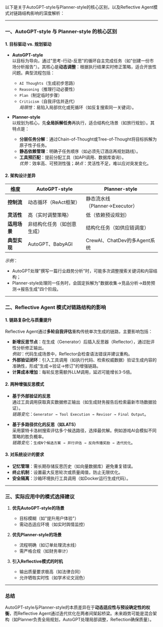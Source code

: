 以下是关于AutoGPT-style与Planner-style的核心区别，以及Reflective Agent模式对链路结构影响的深度解析：

---

### **一、AutoGPT-style 与 Planner-style 的核心区别**

#### 1. **目标驱动 vs. 规划驱动**
- **AutoGPT-style**  
  以目标为导向，通过"思考-行动-反思"的循环自主完成任务（如"创建一份市场分析报告"）。其核心是**动态调整**：根据执行结果实时修正策略，适合开放性问题。典型流程包括：
  - `AI Thoughts`（生成初步思路）
  - `Reasoning`（推理行动必要性）
  - `Plan`（制定临时步骤）
  - `Criticism`（自我评估并迭代）  
  *局限性*：易陷入局部优化或死循环（如反复搜索同一关键词）。

- **Planner-style**  
  以规划为核心，先**全局拆解任务**再执行，适合结构化场景（如旅行规划）。其特点是：
  - **分层任务分解**：通过Chain-of-Thought或Tree-of-Thought将目标拆解为原子性子任务。
  - **静态依赖管理**：明确子任务顺序（如必须先订酒店再规划路线）。
  - **工具预匹配**：提前分配工具（如API调用、数据库查询）。  
  *优势*：效率高、可预测性强；*缺点*：灵活性不足，难以应对突发变化。

#### 2. **架构设计差异**
| **维度**         | **AutoGPT-style**               | **Planner-style**               |
|------------------|--------------------------------|--------------------------------|
| **控制流**       | 动态循环（ReAct框架）          | 静态流水线（Planner→Executor）  |
| **灵活性**       | 高（实时调整策略）             | 低（依赖预设规划）             |
| **适用场景**     | 非结构化任务（如创意生成）     | 结构化任务（如供应链调度）     |
| **典型实现**     | AutoGPT、BabyAGI               | CrewAI、ChatDev的多Agent系统   |

*示例*：  
- AutoGPT处理"撰写一篇行业趋势分析"时，可能多次调整搜索关键词和内容结构；  
- Planner-style处理同一任务时，会固定拆解为"数据收集→竞品分析→趋势预测→报告生成"四个阶段。

---

### **二、Reflective Agent 模式对链路结构的影响**

#### 1. **链路复杂化与质量提升**
Reflective Agent通过**多轮自我评估**重构传统单次生成的链路，主要影响包括：
- **新增反思节点**：在生成（Generator）后插入反思器（Reflector），通过批评性分析修正输出。  
  *例如*：代码生成场景中，Reflector会检查语法错误并建议重构。
- **外部验证闭环**：引入工具调用（如执行代码、检索权威数据）验证生成内容的准确性，形成"生成→验证→修订"的增强链路。
- **计算成本增加**：每轮反思需额外LLM调用，延迟可能增长3-5倍。

#### 2. **两种增强反思模式**
- **基于外部验证的反思**  
  通过工具调用获取真实数据修正输出（如生成财务报告后检索最新市场数据验证）。  
  *链路变化*：`Generator → Tool Execution → Revisor → Final Output`。
  
- **基于多路径优化的反思（如LATS）**  
  采用蒙特卡洛树搜索评估多个候选路径，选择最优解。例如游戏AI会模拟不同策略的胜负概率。  
  *链路变化*：`生成N个候选方案 → 并行评估 → 反向传播奖励 → 迭代优化`。

#### 3. **对系统设计的要求**
- **记忆管理**：需长期存储反思历史（如向量数据库）避免重复错误。
- **终止机制**：设置最大反思轮次或质量阈值，防止无限优化。
- **安全隔离**：沙箱环境执行工具调用（如Docker运行生成代码）。

---

### **三、实际应用中的模式选择建议**
1. **优先AutoGPT-style的场景**  
   - 目标模糊（如"提升用户体验"）  
   - 需动态适应环境（如实时舆情监控）  

2. **优先Planner-style的场景**  
   - 流程明确（如订单处理流水线）  
   - 需严格合规（如财务审计）  

3. **引入Reflective模式的时机**  
   - 输出质量要求极高（如法律合同）  
   - 允许牺牲实时性（如学术论文润色）  

---

### **总结**
AutoGPT-style与Planner-style的本质差异在于**动态适应性与预设确定性的权衡**，而Reflective Agent通过迭代优化在两者间架起桥梁。未来趋势可能是混合架构（如Planner负责全局规划，AutoGPT处理局部调整，Reflection确保质量）。
